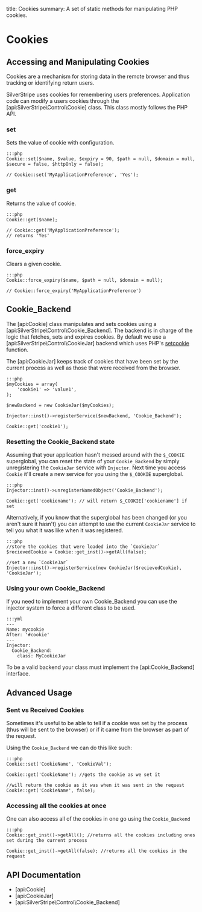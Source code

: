 title: Cookies
summary: A set of static methods for manipulating PHP cookies.

# Cookies
## Accessing and Manipulating Cookies

Cookies are a mechanism for storing data in the remote browser and thus tracking or identifying return users. 

SilverStripe uses cookies for remembering users preferences. Application code can modify a users cookies through
the [api:SilverStripe\Control\Cookie] class. This class mostly follows the PHP API.

### set

Sets the value of cookie with configuration.

	:::php
	Cookie::set($name, $value, $expiry = 90, $path = null, $domain = null, $secure = false, $httpOnly = false);

	// Cookie::set('MyApplicationPreference', 'Yes');

### get

Returns the value of cookie.

	:::php
	Cookie::get($name);

	// Cookie::get('MyApplicationPreference');
	// returns 'Yes'

### force_expiry

Clears a given cookie.

	:::php
	Cookie::force_expiry($name, $path = null, $domain = null);

	// Cookie::force_expiry('MyApplicationPreference')


## Cookie_Backend

The [api:Cookie] class manipulates and sets cookies using a [api:SilverStripe\Control\Cookie_Backend]. The backend is in charge of the logic
that fetches, sets and expires cookies. By default we use a [api:SilverStripe\Control\CookieJar] backend which uses PHP's 
[setcookie](http://www.php.net/manual/en/function.setcookie.php) function.

The [api:CookieJar] keeps track of cookies that have been set by the current process as well as those that were received
from the browser.

	:::php
	$myCookies = array(
		'cookie1' => 'value1',
	);

	$newBackend = new CookieJar($myCookies);

	Injector::inst()->registerService($newBackend, 'Cookie_Backend');

	Cookie::get('cookie1');

### Resetting the Cookie_Backend state

Assuming that your application hasn't messed around with the `$_COOKIE` superglobal, you can reset the state of your
`Cookie_Backend` by simply unregistering the `CookieJar` service with `Injector`. Next time you access `Cookie` it'll
create a new service for you using the `$_COOKIE` superglobal.

	:::php
	Injector::inst()->unregisterNamedObject('Cookie_Backend');

	Cookie::get('cookiename'); // will return $_COOKIE['cookiename'] if set


Alternatively, if you know that the superglobal has been changed (or you aren't sure it hasn't) you can attempt to use
the current `CookieJar` service to tell you what it was like when it was registered.

	:::php
	//store the cookies that were loaded into the `CookieJar`
	$recievedCookie = Cookie::get_inst()->getAll(false);

	//set a new `CookieJar`
	Injector::inst()->registerService(new CookieJar($recievedCookie), 'CookieJar');


### Using your own Cookie_Backend

If you need to implement your own Cookie_Backend you can use the injector system to force a different class to be used.

	:::yml
	---
	Name: mycookie
	After: '#cookie'
	---
	Injector:
	  Cookie_Backend:
		class: MyCookieJar

To be a valid backend your class must implement the [api:Cookie_Backend] interface.

## Advanced Usage

### Sent vs Received Cookies

Sometimes it's useful to be able to tell if a cookie was set by the process (thus will be sent to the browser) or if it
came from the browser as part of the request.

Using the `Cookie_Backend` we can do this like such:

	:::php
	Cookie::set('CookieName', 'CookieVal');

	Cookie::get('CookieName'); //gets the cookie as we set it

	//will return the cookie as it was when it was sent in the request
	Cookie::get('CookieName', false);


### Accessing all the cookies at once

One can also access all of the cookies in one go using the `Cookie_Backend`

	:::php
	Cookie::get_inst()->getAll(); //returns all the cookies including ones set during the current process

	Cookie::get_inst()->getAll(false); //returns all the cookies in the request

## API Documentation

* [api:Cookie]
* [api:CookieJar]
* [api:SilverStripe\Control\Cookie_Backend]